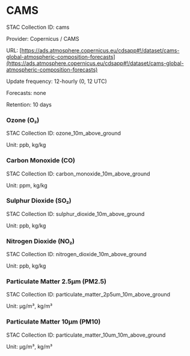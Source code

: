 # CAMS

STAC Collection ID: cams

Provider: Copernicus / CAMS

URL: [https://ads.atmosphere.copernicus.eu/cdsapp#!/dataset/cams-global-atmospheric-composition-forecasts](https://ads.atmosphere.copernicus.eu/cdsapp#!/dataset/cams-global-atmospheric-composition-forecasts)

Update frequency: 12-hourly (0, 12 UTC)

Forecasts: none

Retention: 10 days

### Ozone (O₃)

STAC Collection ID: ozone\_10m\_above\_ground

Unit: ppb, kg/kg

### Carbon Monoxide (CO)

STAC Collection ID: carbon\_monoxide\_10m\_above\_ground

Unit: ppm, kg/kg

### Sulphur Dioxide (SO₂)

STAC Collection ID: sulphur\_dioxide\_10m\_above\_ground

Unit: ppb, kg/kg

### Nitrogen Dioxide (NO₂)

STAC Collection ID: nitrogen\_dioxide\_10m\_above\_ground

Unit: ppb, kg/kg

### Particulate Matter 2.5μm (PM2.5)

STAC Collection ID: particulate\_matter\_2p5um\_10m\_above\_ground

Unit: μg/m³, kg/m³

### Particulate Matter 10μm (PM10)

STAC Collection ID: particulate\_matter\_10um\_10m\_above\_ground

Unit: μg/m³, kg/m³
